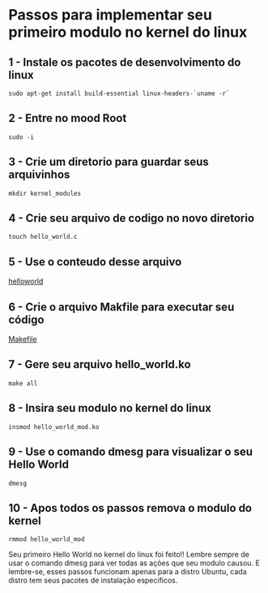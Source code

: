 # Passos para implementar seu primeiro modulo no kernel do linux

## 1 - Instale os pacotes de desenvolvimento do linux
```
sudo apt-get install build-essential linux-headers-`uname -r`
```
## 2 - Entre no mood Root
```
sudo -i
```
## 3 - Crie um diretorio para guardar seus arquivinhos
```
mkdir kernel_modules
```
## 4 - Crie seu arquivo de codigo no novo diretorio
```
touch hello_world.c
```
## 5 - Use o conteudo desse arquivo
[helloworld](hello-world.c)
## 6 - Crie o arquivo Makfile para executar seu código
[Makefile](Makefile)
## 7 - Gere seu arquivo hello_world.ko
```
make all
```
## 8 - Insira seu modulo no kernel do linux
```
insmod hello_world_mod.ko
```
## 9 - Use o comando dmesg para visualizar o seu Hello World
```
dmesg
```
## 10 - Apos todos os passos remova o modulo do kernel
```
rmmod hello_world_mod
```

Seu primeiro Hello World no kernel do linux foi feito!! Lembre sempre de usar o comando dmesg para ver todas as ações que seu modulo causou. E lembre-se, esses passos funcionam apenas para a distro Ubuntu, cada distro tem seus pacotes de instalação especificos.